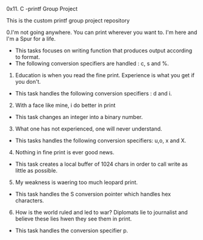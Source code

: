 0x11. C -printf Group Project

This is the custom printf group project repository

0.I'm not going anywhere. You can print wherever you want to. I'm here and I'm a Spur for a life.
- This tasks focuses on writing function that produces output according to format.
- The following conversion specifiers are handled : c, s and %.

1. Education is when you read the fine print. Experience is what you get if you don't.
- This task handles the following conversion specifiers : d and i.

2. With a face like mine, i do better in print
- This task changes an integer into a binary number.

3. What one has not experienced, one will never understand.
- This tasks handles the following conversion specifiers: u,o, x and X.

4. Nothing in fine print is ever good news.
- This task creates a local buffer of 1024 chars in order to call write as little as possible.

5. My weakness is waering too much leopard print.
- This task handles the S conversion pointer which handles hex characters.

6. How is the world ruled and led to war? Diplomats lie to journalist and believe these lies hwen they see them in print.
- This task handles the conversion specifier p.
